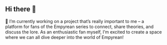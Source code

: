 ## Hi there 👋
🔭 I’m currently working on a project that’s really important to me – a platform for fans of the Empyrean series to connect, share theories, and discuss the lore. As an enthusiastic fan myself, I’m excited to create a space where we can all dive deeper into the world of Empyrean!

<!--
**sweet-nes5/sweet-nes5** is a ✨ _special_ ✨ repository because its `README.md` (this file) appears on your GitHub profile.

Here are some ideas to get you started:

- 🔭 I’m currently working on ...
- 🌱 I’m currently learning ...
- 👯 I’m looking to collaborate on ...
- 🤔 I’m looking for help with ...
- 💬 Ask me about ...
- 📫 How to reach me: ...
- 😄 Pronouns: ...
- ⚡ Fun fact: ...
-->
